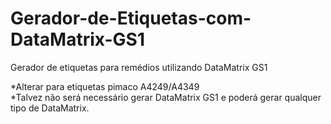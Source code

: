# Gerador-de-Etiquetas-com-DataMatrix-GS1
Gerador de etiquetas para remédios utilizando DataMatrix GS1

*Alterar para etiquetas pimaco A4249/A4349 <br>
*Talvez não será necessário gerar DataMatrix GS1 e poderá gerar qualquer tipo de DataMatrix.
